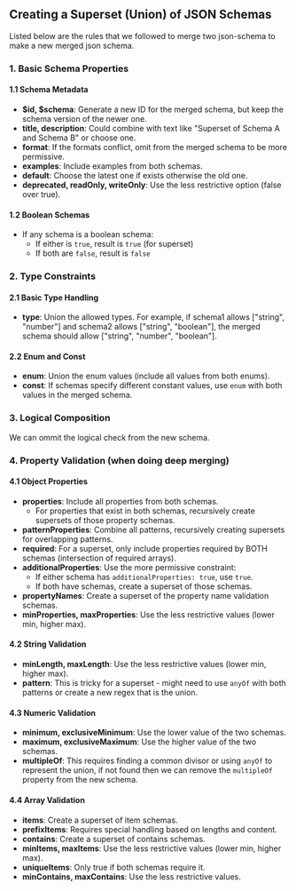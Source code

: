 
## Creating a Superset (Union) of JSON Schemas


Listed below are the rules that we followed to merge two json-schema to make a new merged json schema.

### 1. Basic Schema Properties

#### 1.1 Schema Metadata
- **$id, $schema**: Generate a new ID for the merged schema, but keep the schema version of the newer one.
- **title, description**: Could combine with text like "Superset of Schema A and Schema B" or choose one.
- **format**: If the formats conflict, omit from the merged schema to be more permissive.
- **examples**: Include examples from both schemas.
- **default**: Choose the latest one if exists otherwise the old one.
- **deprecated, readOnly, writeOnly**: Use the less restrictive option (false over true).

#### 1.2 Boolean Schemas
- If any schema is a boolean schema:
  - If either is `true`, result is `true` (for superset)
  - If both are `false`, result is `false`

### 2. Type Constraints

#### 2.1 Basic Type Handling
- **type**: Union the allowed types. For example, if schema1 allows ["string", "number"] and schema2 allows ["string", "boolean"], the merged schema should allow ["string", "number", "boolean"].

#### 2.2 Enum and Const
- **enum**: Union the enum values (include all values from both enums).
- **const**: If schemas specify different constant values, use `enum` with both values in the merged schema.

### 3. Logical Composition

We can ommit the logical check from the new schema.

### 4. Property Validation (when doing deep merging)

#### 4.1 Object Properties
- **properties**: Include all properties from both schemas.
  - For properties that exist in both schemas, recursively create supersets of those property schemas.
- **patternProperties**: Combine all patterns, recursively creating supersets for overlapping patterns.
- **required**: For a superset, only include properties required by BOTH schemas (intersection of required arrays).
- **additionalProperties**: Use the more permissive constraint:
  - If either schema has `additionalProperties: true`, use `true`.
  - If both have schemas, create a superset of those schemas.
- **propertyNames**: Create a superset of the property name validation schemas.
- **minProperties, maxProperties**: Use the less restrictive values (lower min, higher max).

#### 4.2 String Validation
- **minLength, maxLength**: Use the less restrictive values (lower min, higher max).
- **pattern**: This is tricky for a superset - might need to use `anyOf` with both patterns or create a new regex that is the union.

#### 4.3 Numeric Validation
- **minimum, exclusiveMinimum**: Use the lower value of the two schemas.
- **maximum, exclusiveMaximum**: Use the higher value of the two schemas.
- **multipleOf**: This requires finding a common divisor or using `anyOf` to represent the union, if not found then we can remove the `multipleOf` property from the new schema.

#### 4.4 Array Validation
- **items**: Create a superset of item schemas.
- **prefixItems**: Requires special handling based on lengths and content.
- **contains**: Create a superset of contains schemas.
- **minItems, maxItems**: Use the less restrictive values (lower min, higher max).
- **uniqueItems**: Only true if both schemas require it.
- **minContains, maxContains**: Use the less restrictive values.


